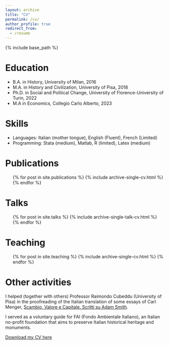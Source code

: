 ```yaml
---
layout: archive
title: "CV"
permalink: /cv/
author_profile: true
redirect_from:
  - /resume
---
```


{% include base_path %}

Education
======
* B.A. in History, University of Milan, 2016
* M.A. in History and Civilization, University of Pisa, 2018
* Ph.D. in Social and Political Change, University of Florence-University of Turin, 2022
* M.A in Economics, Collegio Carlo Alberto, 2023

Skills
======
* Languages: Italian (mother tongue), English (Fluent), French (Limited)
* Programming: Stata (medium), Matlab, R (limited), Latex (medium)

Publications
======
  <ul>{% for post in site.publications %}
    {% include archive-single-cv.html %}
  {% endfor %}</ul>
  
Talks
======
  <ul>{% for post in site.talks %}
    {% include archive-single-talk-cv.html %}
  {% endfor %}</ul>
  
Teaching
======
  <ul>{% for post in site.teaching %}
    {% include archive-single-cv.html %}
  {% endfor %}</ul>
   
Other activities
======
I helped (together with others) Professor Raimondo Cubeddu (University of Pisa) in the proofreading of the Italian translation of some essays of Carl Menger, [Scambio, Valore e Capitale. Scritti su Adam Smith](https://www.brunoleoni.it/scambio-valore-e-capitale-scritti-su-adam-smith).

I served as a voluntary guide for FAI (Fondo Ambientale Italiano), an Italian no-profit foundation that aims to preserve Italian historical heritage and monuments.

[Download my CV here](/files/CV.pdf)
